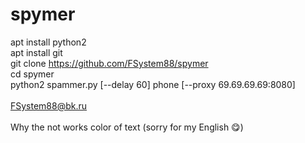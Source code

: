 # spymer

apt install python2 <br>
apt install git <br>
git clone https://github.com/FSystem88/spymer <br>
cd spymer <br>
python2 spammer.py [--delay 60] phone [--proxy 69.69.69.69:8080] <br>
<br>
FSystem88@bk.ru
<br>
<br>
Why the not works color of text (sorry for my English 😋)
